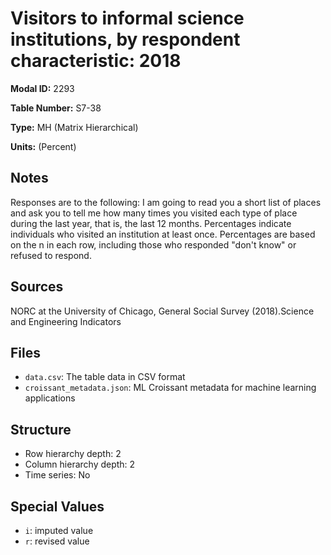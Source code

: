 # Visitors to informal science institutions, by respondent characteristic: 2018

**Modal ID:** 2293

**Table Number:** S7-38

**Type:** MH (Matrix Hierarchical)

**Units:** (Percent)

## Notes

Responses are to the following: I am going to read you a short list of places and ask you to tell me how many times you visited each type of place during the last year, that is, the last 12 months. Percentages indicate individuals who visited an institution at least once. Percentages are based on the n in each row, including those who responded "don't know" or refused to respond.

## Sources

NORC at the University of Chicago, General Social Survey (2018).Science and Engineering Indicators

## Files

- `data.csv`: The table data in CSV format
- `croissant_metadata.json`: ML Croissant metadata for machine learning applications

## Structure

- Row hierarchy depth: 2
- Column hierarchy depth: 2
- Time series: No

## Special Values

- `i`: imputed value
- `r`: revised value
